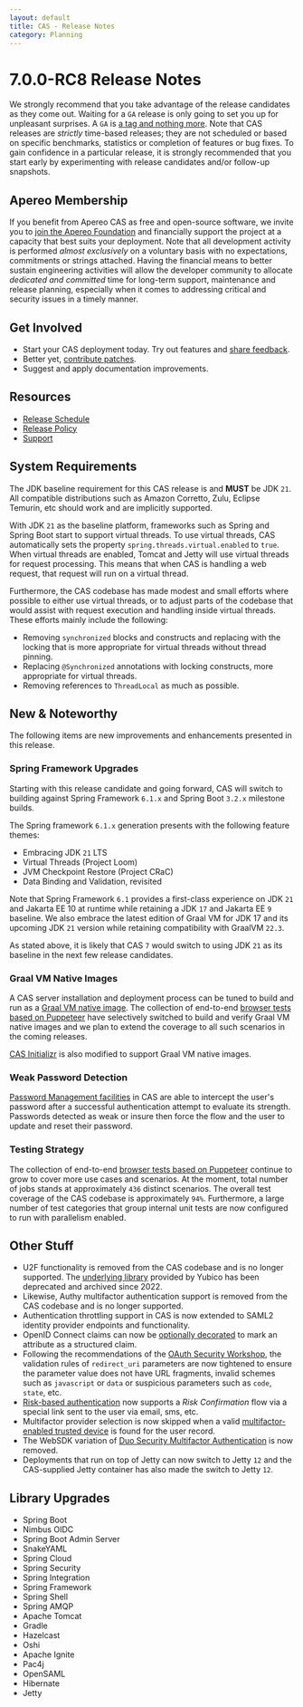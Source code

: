 ```yaml
---
layout: default
title: CAS - Release Notes
category: Planning
---
```


# 7.0.0-RC8 Release Notes

We strongly recommend that you take advantage of the release candidates as they come out. Waiting for a `GA` release is only going to set
you up for unpleasant surprises. A `GA` is [a tag and nothing more](https://apereo.github.io/2017/03/08/the-myth-of-ga-rel/). Note
that CAS releases are *strictly* time-based releases; they are not scheduled or based on specific benchmarks,
statistics or completion of features or bug fixes. To gain confidence in a particular
release, it is strongly recommended that you start early by experimenting with release candidates and/or follow-up snapshots.

## Apereo Membership

If you benefit from Apereo CAS as free and open-source software, we invite you
to [join the Apereo Foundation](https://www.apereo.org/content/apereo-membership)
and financially support the project at a capacity that best suits your deployment. Note that all development activity is performed
*almost exclusively* on a voluntary basis with no expectations, commitments or strings attached. Having the financial means to better
sustain engineering activities will allow the developer community to allocate *dedicated and committed* time for long-term support,
maintenance and release planning, especially when it comes to addressing critical and security issues in a timely manner.

## Get Involved

- Start your CAS deployment today. Try out features and [share feedback](/cas/Mailing-Lists.html).
- Better yet, [contribute patches](/cas/developer/Contributor-Guidelines.html).
- Suggest and apply documentation improvements.

## Resources

- [Release Schedule](https://github.com/apereo/cas/milestones)
- [Release Policy](/cas/developer/Release-Policy.html)
- [Support](https://apereo.github.io/cas/Support.html)

## System Requirements

The JDK baseline requirement for this CAS release is and **MUST** be JDK `21`. All compatible distributions
such as Amazon Corretto, Zulu, Eclipse Temurin, etc should work and are implicitly supported.

With JDK `21` as the baseline platform, frameworks such as Spring and Spring Boot start to support virtual threads. 
To use virtual threads, CAS automatically sets the property `spring.threads.virtual.enabled` to `true`. When virtual threads are enabled, 
Tomcat and Jetty will use virtual threads for request processing. This means that when CAS is handling a web request, 
that request will run on a virtual thread.
 
Furthermore, the CAS codebase has made modest and small efforts where possible to either use virtual threads, or to
adjust parts of the codebase that would assist with request execution and handling inside virtual threads. These efforts
mainly include the following:

- Removing `synchronized` blocks and constructs and replacing with the locking that is more appropriate for virtual threads without thread pinning.
- Replacing `@Synchronized` annotations with locking constructs, more appropriate for virtual threads.
- Removing references to `ThreadLocal` as much as possible.

## New & Noteworthy

The following items are new improvements and enhancements presented in this release.

### Spring Framework Upgrades

Starting with this release candidate and going forward, CAS will switch to building against Spring Framework `6.1.x`
and Spring Boot `3.2.x` milestone builds.

The Spring framework `6.1.x` generation presents with the following feature themes:

- Embracing JDK `21` LTS
- Virtual Threads (Project Loom)
- JVM Checkpoint Restore (Project CRaC)
- Data Binding and Validation, revisited

Note that Spring Framework `6.1` provides a first-class experience on JDK `21` and Jakarta EE 10 at
runtime while retaining a JDK `17` and Jakarta EE `9` baseline. We also embrace the latest edition of
Graal VM for JDK 17 and its upcoming JDK `21` version while retaining compatibility with GraalVM `22.3`.

As stated above, it is likely that CAS `7` would switch to using JDK `21` as its baseline 
in the next few release candidates.

### Graal VM Native Images

A CAS server installation and deployment process can be tuned to build and run
as a [Graal VM native image](../installation/GraalVM-NativeImage-Installation.html).
The collection of end-to-end [browser tests based on Puppeteer](../../developer/Test-Process.html) have selectively switched
to build and verify Graal VM native images and we plan to extend the coverage to all such scenarios in the coming releases.

[CAS Initializr](../installation/WAR-Overlay-Initializr.html) is also modified to support Graal VM native images.
 
### Weak Password Detection

[Password Management facilities](../password_management/Password-Management.html) in CAS are able to intercept the user's password after a successful authentication attempt
to evaluate its strength. Passwords detected as weak or insure then force the flow and the user to update and reset their password.

### Testing Strategy

The collection of end-to-end [browser tests based on Puppeteer](../../developer/Test-Process.html) continue to grow to cover more use cases
and scenarios. At the moment, total number of jobs stands at approximately `436` distinct scenarios. The overall
test coverage of the CAS codebase is approximately `94%`. Furthermore, a large number of test categories that group internal unit tests
are now configured to run with parallelism enabled.

## Other Stuff
                          
- U2F functionality is removed from the CAS codebase and is no longer supported. The [underlying library](https://github.com/Yubico/java-u2flib-server) provided by Yubico has been deprecated and archived since 2022.
- Likewise, Authy multifactor authentication support is removed from the CAS codebase and is no longer supported. 
- Authentication throttling support in CAS is now extended to SAML2 identity provider endpoints and functionality.
- OpenID Connect claims can now be [optionally decorated](../authentication/OIDC-Attribute-Definitions.html) to mark an attribute as a structured claim.
- Following the recommendations of the [OAuth Security Workshop](https://oauth.secworkshop.events/osw2023), the validation rules of `redirect_uri` parameters are now tightened to ensure the parameter value does not have URL fragments, invalid schemes such as `javascript` or `data` or suspicious parameters such as `code`, `state`, etc.
- [Risk-based authentication](../authentication/Configuring-RiskBased-Authentication.html) now supports a *Risk Confirmation* flow via a special link sent to the user via email, sms, etc.
- Multifactor provider selection is now skipped when a valid [multifactor-enabled trusted device](../mfa/Multifactor-TrustedDevice-Authentication.html) is found for the user record.
- The WebSDK variation of [Duo Security Multifactor Authentication](../mfa/DuoSecurity-Authentication.html) is now removed.
- Deployments that run on top of Jetty can now switch to Jetty `12` and the CAS-supplied Jetty container has also made the switch to Jetty `12`.

## Library Upgrades
   
- Spring Boot
- Nimbus OIDC
- Spring Boot Admin Server
- SnakeYAML
- Spring Cloud
- Spring Security
- Spring Integration
- Spring Framework
- Spring Shell
- Spring AMQP
- Apache Tomcat
- Gradle
- Hazelcast
- Oshi
- Apache Ignite
- Pac4j
- OpenSAML
- Hibernate
- Jetty
